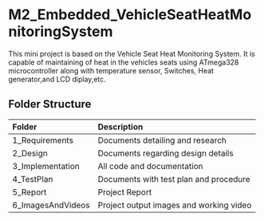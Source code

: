 # M2_Embedded_VehicleSeatHeatMonitoringSystem

This mini project is based on the Vehicle Seat Heat Monitoring System. It is capable of maintaining of heat in the vehicles seats using ATmega328 microcontroller along with temperature sensor, Switches, Heat generator,and LCD diplay,etc.



## Folder Structure
|Folder|Description|
|:-----|:----------|
|1_Requirements|Documents detailing and research|
|2_Design|Documents regarding design details|
|3_Implementation|All code and documentation|
|4_TestPlan|Documents with test plan and procedure|
|5_Report|Project Report|
|6_ImagesAndVideos|Project output images and working video|
